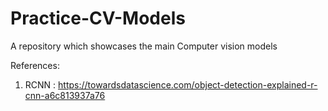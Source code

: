 # Practice-CV-Models
A repository which showcases the main Computer vision models

References:
1) RCNN : https://towardsdatascience.com/object-detection-explained-r-cnn-a6c813937a76
